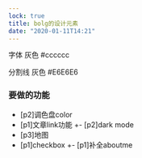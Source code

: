 ```yaml
---
lock: true
title: bolg的设计元素
date: "2020-01-11T14:21"
---
```


字体
灰色 #cccccc

分割线
灰色 #E6E6E6


### 要做的功能
- [p2]调色盘color
- [p1]文章link功能
+- [p2]dark mode
- [p3]地图
- [p1]checkbox
+- [p1]补全aboutme
